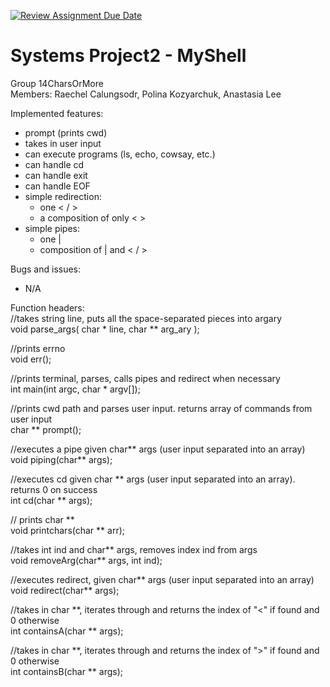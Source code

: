 [![Review Assignment Due Date](https://classroom.github.com/assets/deadline-readme-button-22041afd0340ce965d47ae6ef1cefeee28c7c493a6346c4f15d667ab976d596c.svg)](https://classroom.github.com/a/Tfg6waJb)
# Systems Project2 - MyShell
Group 14CharsOrMore  
Members: Raechel Calungsodr, Polina Kozyarchuk, Anastasia Lee

Implemented features:  
- prompt (prints cwd)
- takes in user input  
- can execute programs (ls, echo, cowsay, etc.)  
- can handle cd  
- can handle exit  
- can handle EOF  
- simple redirection:  
   - one < / >
   - a composition of only < > 
- simple pipes:
   - one |  
   - composition of | and < / >
  
Bugs and issues:  
- N/A
  
Function headers:  
//takes string line, puts all the space-separated pieces into argary  
void parse_args( char * line, char ** arg_ary );  

//prints errno  
void err();  

//prints terminal, parses, calls pipes and redirect when necessary  
int main(int argc, char * argv[]);  

//prints cwd path and parses user input. returns array of commands from user input  
char ** prompt();  

//executes a pipe given char** args (user input separated into an array)  
void piping(char** args);

//executes cd given char ** args (user input separated into an array). returns 0 on success  
int cd(char ** args);     

// prints char **  
void printchars(char ** arr);    

//takes int ind and char** args, removes index ind from args  
void removeArg(char** args, int ind);  

//executes redirect, given char** args (user input separated into an array)   
void redirect(char** args); 

//takes in char **, iterates through and returns the index of "<" if found and 0 otherwise   
int containsA(char ** args); 

//takes in char **, iterates through and returns the index of ">" if found and 0 otherwise   
int containsB(char ** args);
